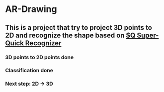 # AR-Drawing
## This is a project that try to project 3D points to 2D and recognize the shape based on [$Q Super-Quick Recognizer](http://depts.washington.edu/madlab/proj/dollar/qdollar.html)
### 3D points to 2D points done
### Classification done
### Next step: 2D -> 3D
